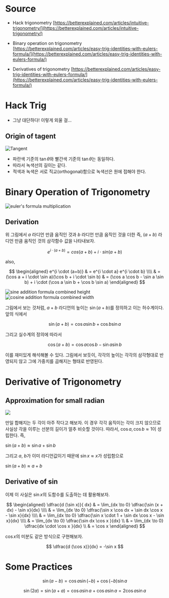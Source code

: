 
# Source 

* Hack trigonometry
[https://betterexplained.com/articles/intuitive-trigonometry/](https://betterexplained.com/articles/intuitive-trigonometry/)

* Binary operation on trigonometry 
[https://betterexplained.com/articles/easy-trig-identities-with-eulers-formula/](https://betterexplained.com/articles/easy-trig-identities-with-eulers-formula/) 

* Derivatives of trigonometry 
[https://betterexplained.com/articles/easy-trig-identities-with-eulers-formula/](https://betterexplained.com/articles/easy-trig-identities-with-eulers-formula/) 


# Hack Trig 

- 그냥 대단하다! 이렇게 외울 걸... 

## Origin of tagent 

![Tangent](https://betterexplained.com/wp-content/uploads/trig/tangent.png)

- 파란색 기준의 $\tan \theta$와 빨간색 기준의 $\tan \theta$는 동일하다. 
- 따라서 녹색선의 길이는 같다. 
- 적색과 녹색은 서로 직교(orthogonal)함으로 녹색선은 원에 접해야 한다. 


# Binary Operation of Trigonometry 

![euler's formula multiplication](https://betterexplained.com/wp-content/uploads/trig/euler-trig-1.png?t=2)

## Derivation 

위 그림에서 $a$ 라디언 만큼 움직인 것과 $b$ 라디언 만큼 움직인 것을 더한 즉, $(a+b)$ 라디언 만큼 움직인 것의 삼각함수 값을 나타내보자. 

$$
e^{i \cdot (a+b)} = cos(a+b) + i \cdot sin(a+b)
$$

also, 

$$
\begin{aligned}
e^{i \cdot (a+b)} & = e^{i \cdot a} e^{i \cdot b} \\\\
 & = (\cos a + i \cdot \sin a)(\cos b + i \cdot \sin b)
 & = (\cos a \cos b - \sin a \sin b) + i \cdot (\cos a \sin b + \cos b \sin a) 
\end{aligned}
$$

![sine addition formula combined height](https://betterexplained.com/wp-content/uploads/trig/combined-height-1.png)
![cosine addition formula combined width](https://betterexplained.com/wp-content/uploads/trig/combined-width-1.png)

그림에서 보는 것처럼, $a+b$ 라디언의 높이는 $\sin (a+b)$를 정의하고 이는 허수계이다. 앞의 식에서 

$$
\sin (a+b) = \cos a \sin b + \cos b \sin a
$$

그리고 실수계의 정의에 따라서 

$$
\cos (a+b) = \cos a \cos b - \sin a \sin b
$$

이를 재미있게 해석해볼 수 있다. 그림에서 보듯이, 각각의 높이는 각각의 삼각형대로 반영되지 않고 그에 가중치를 곱해지는 형태로 반영된다. 

# Derivative of Trigonometry 

## Approximation for small radian 

![](https://betterexplained.com/wp-content/uploads/trig/add-small-angles.png)

만일 합해지는 두 각이 아주 작다고 해보자. 이 경우 각각 움직이는 각이 크지 않으므로 사실상 각을 이루는 선분의 길이가 얼추 비슷할 것이다. 따라서, $\cos a, \cos b \approx 1$이 성립한다. 즉, 

$\sin (a+b) \approx \sin a + \sin b$

그리고 $a$, $b$가 이미 라디언값이기 때문에 $\sin x \approx x$가 성립함으로 

$\sin (a+b) \approx a + b$

## Derivative of $\sin$

이제 이 사실은 $\sin x$의 도함수를 도출하는 데 활용해보자. 

$$
\begin{aligned} 
\dfrac{d (\sin x)}{ dx} & =  \lim_{dx \to 0}  \dfrac{\sin (x + dx) - \sin x}{dx}  \\\\
& =  \lim_{dx \to 0}  \dfrac{\sin x \cos dx + \sin dx \cos x - \sin x}{dx} \\\\
& =  \lim_{dx \to 0}  \dfrac{\sin x \cdot 1 + \sin dx \cos x - \sin x}{dx} \\\\
& =  \lim_{dx \to 0}  \dfrac{\sin dx \cos x }{dx} \\
& =  \lim_{dx \to 0}  \dfrac{dx \cdot \cos x }{dx} \\
& = \cos x
\end{aligned}
$$

$\cos x$의 미분도 같은 방식으로 구현해보자. 

$$
\dfrac{d (\cos x)}{dx} = -\sin x
$$ 

# Some Practices 

$$
\sin (a-b) = \cos a \sin (-b) + \cos(-b) \sin a
$$

$$
\sin (2a) = \sin (a+a) = \cos a \sin a + \cos a \sin a = 2 \cos a \sin a 
$$
<!--stackedit_data:
eyJoaXN0b3J5IjpbLTYzMTY3ODI2NF19
-->